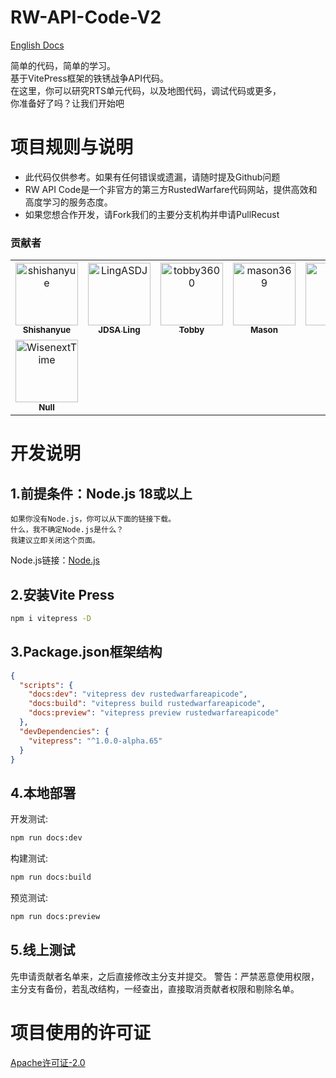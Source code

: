 # RW-API-Code-V2

[English Docs](README_en.md)

简单的代码，简单的学习。  
基于VitePress框架的铁锈战争API代码。  
在这里，你可以研究RTS单元代码，以及地图代码，调试代码或更多，  
你准备好了吗？让我们开始吧

# 项目规则与说明
* 此代码仅供参考。如果有任何错误或遗漏，请随时提及Github问题
* RW API Code是一个非官方的第三方RustedWarfare代码网站，提供高效和高度学习的服务态度。
* 如果您想合作开发，请Fork我们的主要分支机构并申请PullRecust

### 贡献者

<!-- readme: collaborators,contributors -start -->
<table>
<tr>
    <td align="center">
        <a href="https://github.com/shishanyue">
            <img src="https://avatars.githubusercontent.com/u/62888460?v=4" width="100;" alt="shishanyue"/>
            <br />
            <sub><b>Shishanyue</b></sub>
        </a>
    </td>
    <td align="center">
        <a href="https://github.com/LingASDJ">
            <img src="https://avatars.githubusercontent.com/u/70191651?v=4" width="100;" alt="LingASDJ"/>
            <br />
            <sub><b>JDSA Ling</b></sub>
        </a>
    </td>
    <td align="center">
        <a href="https://github.com/tobby3600">
            <img src="https://avatars.githubusercontent.com/u/79432329?v=4" width="100;" alt="tobby3600"/>
            <br />
            <sub><b>Tobby</b></sub>
        </a>
    </td>
    <td align="center">
        <a href="https://github.com/mason369">
            <img src="https://avatars.githubusercontent.com/u/93964390?v=4" width="100;" alt="mason369"/>
            <br />
            <sub><b>Mason</b></sub>
        </a>
    </td>
    <td align="center">
        <a href="https://github.com/liusxs">
            <img src="https://avatars.githubusercontent.com/u/101164913?v=4" width="100;" alt="liusxs"/>
            <br />
            <sub><b>Liuliu</b></sub>
        </a>
    </td>
    <td align="center">
        <a href="https://github.com/allureluoli">
            <img src="https://avatars.githubusercontent.com/u/106828088?v=4" width="100;" alt="allureluoli"/>
            <br />
            <sub><b>二月</b></sub>
        </a>
    </td></tr>
<tr>
    <td align="center">
        <a href="https://github.com/WisenextTime">
            <img src="https://avatars.githubusercontent.com/u/141509640?v=4" width="100;" alt="WisenextTime"/>
            <br />
            <sub><b>Null</b></sub>
        </a>
    </td></tr>
</table>
<!-- readme: collaborators,contributors -end -->

# 开发说明
## 1.前提条件：Node.js 18或以上
```文本
如果你没有Node.js，你可以从下面的链接下载。
什么，我不确定Node.js是什么？  
我建议立即关闭这个页面。
```
Node.js链接：[Node.js](https://nodejs.org/zh-cn)
## 2.安装Vite Press
```bash
npm i vitepress -D
```
## 3.Package.json框架结构
```json
{
  "scripts": {
    "docs:dev": "vitepress dev rustedwarfareapicode",    
    "docs:build": "vitepress build rustedwarfareapicode",
    "docs:preview": "vitepress preview rustedwarfareapicode"
  },
  "devDependencies": {
    "vitepress": "^1.0.0-alpha.65"
  }
}
```
## 4.本地部署
开发测试:
```bash
npm run docs:dev
```

构建测试:
```bash
npm run docs:build
```

预览测试:
```bash
npm run docs:preview
```

## 5.线上测试
先申请贡献者名单来，之后直接修改主分支并提交。
警告：严禁恶意使用权限，主分支有备份，若乱改结构，一经查出，直接取消贡献者权限和剔除名单。

# 项目使用的许可证
[Apache许可证-2.0](https://github.com/LingASDJ/RW-API-Code/blob/main/LICENSE)
